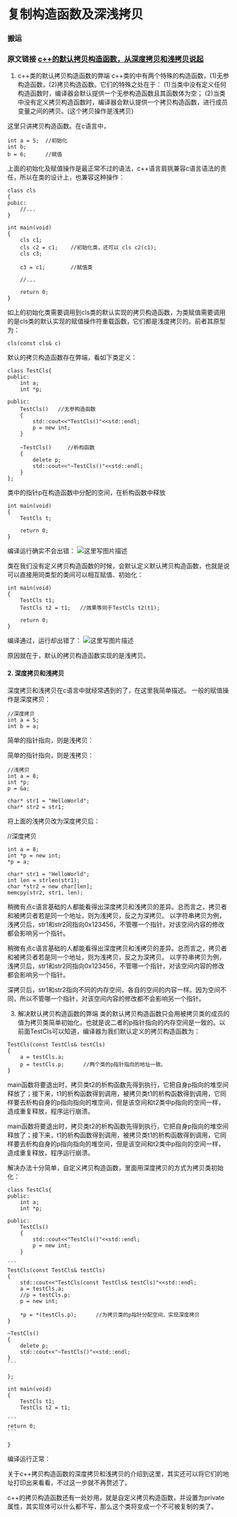 # 复制构造函数及深浅拷贝

### 搬运

### 原文链接 [c++的默认拷贝构造函数，从深度拷贝和浅拷贝说起](https://blog.csdn.net/qq_29344757/article/details/76037255)

1. c++类的默认拷贝构造函数的弊端
  c++类的中有两个特殊的构造函数，(1)无参构造函数，(2)拷贝构造函数。它们的特殊之处在于： 
  (1)当类中没有定义任何构造函数时，编译器会默认提供一个无参构造函数且其函数体为空； 
  (2)当类中没有定义拷贝构造函数时，编译器会默认提供一个拷贝构造函数，进行成员变量之间的拷贝。(这个拷贝操作是浅拷贝)

这里只讲拷贝构造函数。在c语言中，

```
int a = 5;  //初始化
int b;
b = 6;      //赋值
```

上面的初始化及赋值操作是最正常不过的语法，c++语言肩挑兼容c语言语法的责任，所以在类的设计上，也兼容这种操作：

```
class cls
{
pubic:
    //...
}

int main(void)
{
    cls c1;
    cls c2 = c1;    //初始化类，还可以 cls c2(c1);
    cls c3;

    c3 = c1;        //赋值类

    //...

    return 0;
}
```

如上的初始化类需要调用到cls类的默认实现的拷贝构造函数，为类赋值需要调用的是cls类的默认实现的赋值操作符重载函数，它们都是浅度拷贝的。前者其原型为：

```
cls(const cls& c)
```

默认的拷贝构造函数存在弊端，看如下类定义：

```
class TestCls{
public:
    int a;
    int *p;

public:
    TestCls()   //无参构造函数
    {
        std::cout<<"TestCls()"<<std::endl;
        p = new int;
    }

    ~TestCls()     //析构函数
    {
        delete p;   
        std::cout<<"~TestCls()"<<std::endl;
    }
};
```

类中的指针p在构造函数中分配的空间，在析构函数中释放

```
int main(void)
{
    TestCls t;

    return 0;
}
```

编译运行确实不会出错： 
![这里写图片描述](https://img-blog.csdn.net/20170724193220977?watermark/2/text/aHR0cDovL2Jsb2cuY3Nkbi5uZXQvcXFfMjkzNDQ3NTc=/font/5a6L5L2T/fontsize/400/fill/I0JBQkFCMA==/dissolve/70/gravity/SouthEast)

类在我们没有定义拷贝构造函数的时候，会默认定义默认拷贝构造函数，也就是说可以直接用同类型的类间可以相互赋值、初始化：

```
int main(void)
{
    TestCls t1;
    TestCls t2 = t1;   //效果等同于TestCls t2(t1);

    return 0;
}
```

编译通过，运行却出错了： 
![这里写图片描述](https://img-blog.csdn.net/20170724193330339?watermark/2/text/aHR0cDovL2Jsb2cuY3Nkbi5uZXQvcXFfMjkzNDQ3NTc=/font/5a6L5L2T/fontsize/400/fill/I0JBQkFCMA==/dissolve/70/gravity/SouthEast)

原因就在于，默认的拷贝构造函数实现的是浅拷贝。

#### 2. 深度拷贝和浅拷贝

深度拷贝和浅拷贝在c语言中就经常遇到的了，在这里我简单描述。 
一般的赋值操作是深度拷贝：

```
//深度拷贝
int a = 5;
int b = a;
```


简单的指针指向，则是浅拷贝：

简单的指针指向，则是浅拷贝：

```
//浅拷贝
int a = 8;
int *p;
p = &a;

char* str1 = "HelloWorld";
char* str2 = str1;
```


将上面的浅拷贝改为深度拷贝后：

//深度拷贝

```
int a = 8;
int *p = new int;
*p = a;

char* str1 = "HelloWorld";
int len = strlen(str1);
char *str2 = new char[len];
memcpy(str2, str1, len);
```


稍微有点c语言基础的人都能看得出深度拷贝和浅拷贝的差异。总而言之，拷贝者和被拷贝者若是同一个地址，则为浅拷贝，反之为深拷贝。 
以字符串拷贝为例，浅拷贝后，str1和str2同指向0x123456，不管哪一个指针，对该空间内容的修改都会影响另一个指针。 


稍微有点c语言基础的人都能看得出深度拷贝和浅拷贝的差异。总而言之，拷贝者和被拷贝者若是同一个地址，则为浅拷贝，反之为深拷贝。 
以字符串拷贝为例，浅拷贝后，str1和str2同指向0x123456，不管哪一个指针，对该空间内容的修改都会影响另一个指针。 


深拷贝后，str1和str2指向不同的内存空间，各自的空间的内容一样。因为空间不同，所以不管哪一个指针，对该空间内容的修改都不会影响另一个指针。 


3. 解决默认拷贝构造函数的弊端
  类的默认拷贝构造函数只会用被拷贝类的成员的值为拷贝类简单初始化，也就是说二者的p指针指向的内存空间是一致的。以前面TestCls可以知道，编译器为我们默认定义的拷贝构造函数为：

```
TestCls(const TestCls& testCls)
{
    a = testCls.a;
    p = testCls.p;      //两个类的p指针指向的地址一致。
}
```


main函数将要退出时，拷贝类t2的析构函数先得到执行，它把自身p指向的堆空间释放了；接下来，t1的析构函数得到调用，被拷贝类t1的析构函数得到调用，它同样要去析构自身的p指向指向的堆空间，但是该空间和t2类中p指向的空间一样，造成重复释放，程序运行崩溃。

main函数将要退出时，拷贝类t2的析构函数先得到执行，它把自身p指向的堆空间释放了；接下来，t1的析构函数得到调用，被拷贝类t1的析构函数得到调用，它同样要去析构自身的p指向指向的堆空间，但是该空间和t2类中p指向的空间一样，造成重复释放，程序运行崩溃。

解决办法十分简单，自定义拷贝构造函数，里面用深度拷贝的方式为拷贝类初始化：

```
class TestCls{
public:
​    int a;
​    int *p;

public:
​    TestCls()
​    {
​        std::cout<<"TestCls()"<<std::endl;
​        p = new int;
​    }

​```
TestCls(const TestCls& testCls)
{
    std::cout<<"TestCls(const TestCls& testCls)"<<std::endl;
    a = testCls.a;
    //p = testCls.p;
    p = new int;

    *p = *(testCls.p);      //为拷贝类的p指针分配空间，实现深度拷贝
}

~TestCls()
{
    delete p;   
    std::cout<<"~TestCls()"<<std::endl;
}
​```

};

int main(void)
{
​    TestCls t1;
​    TestCls t2 = t1;

​```
return 0;
​```

}
```

编译运行正常： 


关于c++拷贝构造函数的深度拷贝和浅拷贝的介绍到这里，其实还可以将它们的地址打印出来看看，不过这一步就不再赘述了。

c++的拷贝构造函数还有一处妙用，就是自定义拷贝构造函数，并设置为private属性，其实现体可以什么都不写，那么这个类将变成一个不可被复制的类了。

